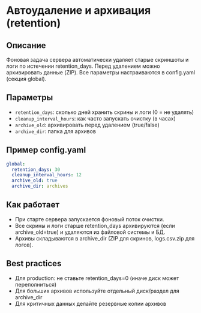 # Автоудаление и архивация (retention)

## Описание

Фоновая задача сервера автоматически удаляет старые скриншоты и логи по истечении retention_days. Перед удалением можно архивировать данные (ZIP). Все параметры настраиваются в config.yaml (секция global).

## Параметры

- `retention_days`: сколько дней хранить скрины и логи (0 = не удалять)
- `cleanup_interval_hours`: как часто запускать очистку (в часах)
- `archive_old`: архивировать перед удалением (true/false)
- `archive_dir`: папка для архивов

## Пример config.yaml

```yaml
global:
  retention_days: 30
  cleanup_interval_hours: 12
  archive_old: true
  archive_dir: archives
```

## Как работает

- При старте сервера запускается фоновый поток очистки.
- Все скрины и логи старше retention_days архивируются (если archive_old=true) и удаляются из файловой системы и БД.
- Архивы складываются в archive_dir (ZIP для скринов, logs.csv.zip для логов).

## Best practices

- Для production: не ставьте retention_days=0 (иначе диск может переполниться)
- Для больших архивов используйте отдельный диск/раздел для archive_dir
- Для критичных данных делайте резервные копии архивов
